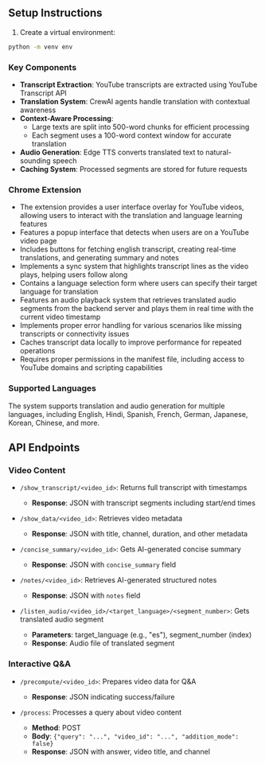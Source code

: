 ## Setup Instructions

1. Create a virtual environment:

```bash
python -m venv env
```

### Key Components

- **Transcript Extraction**: YouTube transcripts are extracted using YouTube Transcript API
- **Translation System**: CrewAI agents handle translation with contextual awareness
- **Context-Aware Processing**: 
  - Large texts are split into 500-word chunks for efficient processing
  - Each segment uses a 100-word context window for accurate translation
- **Audio Generation**: Edge TTS converts translated text to natural-sounding speech
- **Caching System**: Processed segments are stored for future requests

### Chrome Extension

- The extension provides a user interface overlay for YouTube videos, allowing users to interact with the translation and language learning features
- Features a popup interface that detects when users are on a YouTube video page
- Includes buttons for fetching english transcript, creating real-time translations, and generating summary and notes
- Implements a sync system that highlights transcript lines as the video plays, helping users follow along
- Contains a language selection form where users can specify their target language for translation
- Features an audio playback system that retrieves translated audio segments from the backend server and plays them in real time with the current video timestamp
- Implements proper error handling for various scenarios like missing transcripts or connectivity issues
- Caches transcript data locally to improve performance for repeated operations
- Requires proper permissions in the manifest file, including access to YouTube domains and scripting capabilities

### Supported Languages

The system supports translation and audio generation for multiple languages, including English, Hindi, Spanish, French, German, Japanese, Korean, Chinese, and more.

## API Endpoints

### Video Content
- `/show_transcript/<video_id>`: Returns full transcript with timestamps
  - **Response**: JSON with transcript segments including start/end times
  
- `/show_data/<video_id>`: Retrieves video metadata
  - **Response**: JSON with title, channel, duration, and other metadata

- `/concise_summary/<video_id>`: Gets AI-generated concise summary
  - **Response**: JSON with `concise_summary` field

- `/notes/<video_id>`: Retrieves AI-generated structured notes
  - **Response**: JSON with `notes` field

- `/listen_audio/<video_id>/<target_language>/<segment_number>`: Gets translated audio segment
  - **Parameters**: target_language (e.g., "es"), segment_number (index)
  - **Response**: Audio file of translated segment

### Interactive Q&A
- `/precompute/<video_id>`: Prepares video data for Q&A
  - **Response**: JSON indicating success/failure

- `/process`: Processes a query about video content
  - **Method**: POST
  - **Body**: `{"query": "...", "video_id": "...", "addition_mode": false}`
  - **Response**: JSON with answer, video title, and channel


